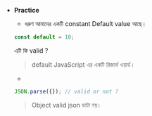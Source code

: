 - **Practice**
  - ধরুণ আমাদের একটি constant Default value আছে।
  ```js
  const default = 10;
  ```
     এটি কি valid ?

    > default JavaScript এর একটি রিজার্ভ ওয়ার্ড।
   - 
   ```js
   JSON.parse({}); // valid or not ?
   ```
    > Object valid json ডাটা নয়।
